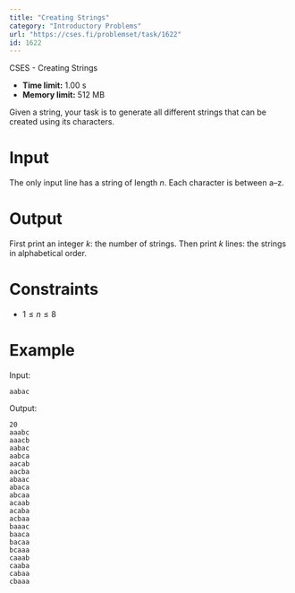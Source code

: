 ```yaml
---
title: "Creating Strings"
category: "Introductory Problems"
url: "https://cses.fi/problemset/task/1622"
id: 1622
---
```


CSES - Creating Strings

  * **Time limit:** 1.00 s
  * **Memory limit:** 512 MB

Given a string, your task is to generate all different strings that can be
created using its characters.

# Input

The only input line has a string of length $n$. Each character is between a–z.

# Output

First print an integer $k$: the number of strings. Then print $k$ lines: the
strings in alphabetical order.

# Constraints

  * $1 \le n \le 8$

# Example

Input:

    
    
    aabac
    

Output:

    
    
    20
    aaabc
    aaacb
    aabac
    aabca
    aacab
    aacba
    abaac
    abaca
    abcaa
    acaab
    acaba
    acbaa
    baaac
    baaca
    bacaa
    bcaaa
    caaab
    caaba
    cabaa
    cbaaa
    

